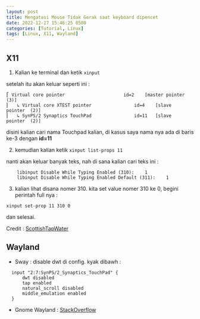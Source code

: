 ```yaml
---
layout: post
title: Mengatasi Mouse Tidak Gerak saat keyboard dipencet
date: 2022-12-27 15:46:25 0500
categories: [Tutorial, Linux]
tags: [Linux, X11, Wayland]
---
```


## X11

1. Kalian ke terminal dan ketik `xinput`

setelah itu akan keluar seperti ini :
```
⎡ Virtual core pointer                    	id=2	[master pointer  (3)]
⎜   ↳ Virtual core XTEST pointer              	id=4	[slave  pointer  (2)]
⎜   ↳ SynPS/2 Synaptics TouchPad              	id=11	[slave  pointer  (2)]
```

disini kalian cari nama Touchpad kalian, di kasus saya nama nya ada di baris ke-3 dengan **id=11**

2. kemudian kalian ketik `xinput list-props 11`

nanti akan keluar banyak teks, nah di sana kalian cari teks ini :
```
	libinput Disable While Typing Enabled (310):	1
	libinput Disable While Typing Enabled Default (311):	1
```
3. kalian lihat disana nomer 310. kita set value nomer 310 ke 0, begini perintah full nya :


```terminal
xinput set-prop 11 310 0
```

dan selesai.

Credit : [ScottishTapWater](https://unix.stackexchange.com/a/697672/518631) 

## Wayland

- Sway : disable dwt di config. kyak dibawh :
```config
  input "2:7:SynPS/2_Synaptics_TouchPad" {
      dwt disabled
      tap enabled
      natural_scroll disabled
      middle_emulation enabled
  }
```

- Gnome Wayland : [StackOverflow](https://askubuntu.com/a/1085401/1575501)


